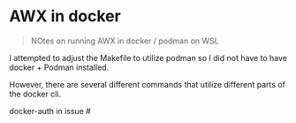 # AWX in docker
> NOtes on running AWX in docker / podman on WSL

I attempted to adjust the Makefile to utilize podman so I did not have to have docker + Podman installed.

However, there are several different commands that utilize different parts of the docker cli.

docker-auth in issue #
